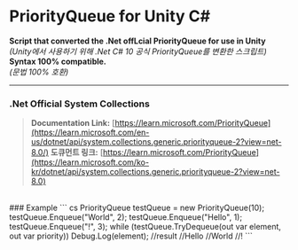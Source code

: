 # PriorityQueue for Unity C#
**Script that converted the .Net offLcial PriorityQueue for use in Unity**  
*(Unity에서 사용하기 위해 .Net C# 10 공식 PriorityQueue를 변환한 스크립트)*  
**Syntax 100% compatible.**  
*(문법 100% 호환)*
* * *
### .Net Official System Collections
  > **Documentation Link:**  [https://learn.microsoft.com/PriorityQueue](https://learn.microsoft.com/en-us/dotnet/api/system.collections.generic.priorityqueue-2?view=net-8.0/)
  > **도큐먼트 링크:**  [https://learn.microsoft.com/PriorityQueue](https://learn.microsoft.com/ko-kr/dotnet/api/system.collections.generic.priorityqueue-2?view=net-8.0)
<br>
### Example
``` cs
PriorityQueue<string, int> testQueue = new PriorityQueue<string, int>(10);
testQueue.Enqueue("World", 2);
testQueue.Enqueue("Hello", 1);
testQueue.Enqueue("!", 3);
while (testQueue.TryDequeue(out var element, out var priority))
    Debug.Log(element);
//result
//Hello
//World
//!
```
